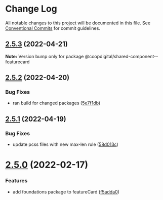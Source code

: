# Change Log

All notable changes to this project will be documented in this file.
See [Conventional Commits](https://conventionalcommits.org) for commit guidelines.

## [2.5.3](https://github.com/coopdigital/coop-frontend/compare/@coopdigital/shared-component--featurecard@2.5.2...@coopdigital/shared-component--featurecard@2.5.3) (2022-04-21)

**Note:** Version bump only for package @coopdigital/shared-component--featurecard





## [2.5.2](https://github.com/coopdigital/coop-frontend/compare/@coopdigital/shared-component--featurecard@2.5.1...@coopdigital/shared-component--featurecard@2.5.2) (2022-04-20)


### Bug Fixes

* ran build for changed packages ([5e7f1db](https://github.com/coopdigital/coop-frontend/commit/5e7f1dbdf38ca13b8233b81f72d3725b8a47d834))





## [2.5.1](https://github.com/coopdigital/coop-frontend/compare/@coopdigital/shared-component--featurecard@2.5.0...@coopdigital/shared-component--featurecard@2.5.1) (2022-04-19)


### Bug Fixes

* update pcss files with new max-len rule ([58d013c](https://github.com/coopdigital/coop-frontend/commit/58d013c58111ff07521b792b0538bca2690efc74))





# [2.5.0](https://github.com/coopdigital/coop-frontend/compare/@coopdigital/shared-component--featurecard@2.4.8...@coopdigital/shared-component--featurecard@2.5.0) (2022-02-17)


### Features

* add foundations package to featureCard ([f5adda0](https://github.com/coopdigital/coop-frontend/commit/f5adda0cfcc04cd65c76c06063d4ab3a0e71fbdb))
